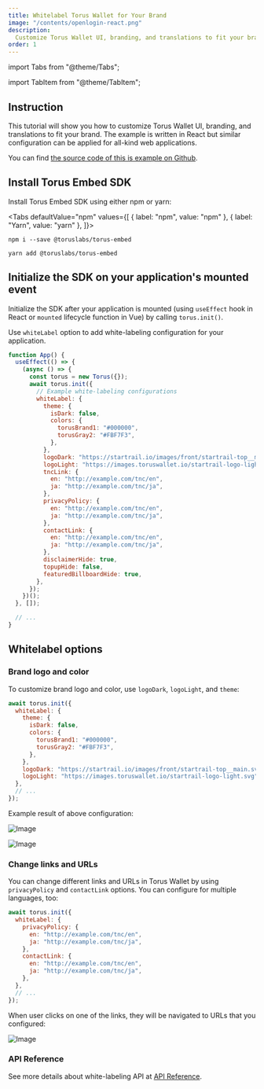 ```yaml
---
title: Whitelabel Torus Wallet for Your Brand
image: "/contents/openlogin-react.png"
description:
  Customize Torus Wallet UI, branding, and translations to fit your brand
order: 1
---
```


import Tabs from "@theme/Tabs";

import TabItem from "@theme/TabItem";

## Instruction

This tutorial will show you how to customize Torus Wallet UI, branding, and
translations to fit your brand. The example is written in React but similar
configuration can be applied for all-kind web applications.

You can find
[the source code of this is example on Github](https://github.com/phuctm97/torus-embed-react).

## Install Torus Embed SDK

Install Torus Embed SDK using either npm or yarn:

<Tabs defaultValue="npm" values={[ { label: "npm", value: "npm" }, { label:
"Yarn", value: "yarn" }, ]}>

<TabItem value="npm">

```shell
npm i --save @toruslabs/torus-embed
```

</TabItem>

<TabItem value="yarn">

```shell
yarn add @toruslabs/torus-embed
```

</TabItem>

</Tabs>

## Initialize the SDK on your application's mounted event

Initialize the SDK after your application is mounted (using `useEffect` hook in
React or `mounted` lifecycle function in Vue) by calling `torus.init()`.

Use `whiteLabel` option to add white-labeling configuration for your
application.

```jsx
function App() {
  useEffect(() => {
    (async () => {
      const torus = new Torus({});
      await torus.init({
        // Example white-labeling configurations
        whiteLabel: {
          theme: {
            isDark: false,
            colors: {
              torusBrand1: "#000000",
              torusGray2: "#FBF7F3",
            },
          },
          logoDark: "https://startrail.io/images/front/startrail-top__main.svg", // Dark logo for light background
          logoLight: "https://images.toruswallet.io/startrail-logo-light.svg", // Light logo for dark background
          tncLink: {
            en: "http://example.com/tnc/en",
            ja: "http://example.com/tnc/ja",
          },
          privacyPolicy: {
            en: "http://example.com/tnc/en",
            ja: "http://example.com/tnc/ja",
          },
          contactLink: {
            en: "http://example.com/tnc/en",
            ja: "http://example.com/tnc/ja",
          },
          disclaimerHide: true,
          topupHide: false,
          featuredBillboardHide: true,
        },
      });
    })();
  }, []);

  // ...
}
```

## Whitelabel options

### Brand logo and color

To customize brand logo and color, use `logoDark`, `logoLight`, and `theme`:

```js
await torus.init({
  whiteLabel: {
    theme: {
      isDark: false,
      colors: {
        torusBrand1: "#000000",
        torusGray2: "#FBF7F3",
      },
    },
    logoDark: "https://startrail.io/images/front/startrail-top__main.svg", // Dark logo for light background
    logoLight: "https://images.toruswallet.io/startrail-logo-light.svg", // Light logo for dark background
  },
  // ...
});
```

Example result of above configuration:

![Image](/contents/whitelabel-1.png)

![Image](/contents/whitelabel-2.png)

### Change links and URLs

You can change different links and URLs in Torus Wallet by using `privacyPolicy`
and `contactLink` options. You can configure for multiple languages, too:

```js
await torus.init({
  whiteLabel: {
    privacyPolicy: {
      en: "http://example.com/tnc/en",
      ja: "http://example.com/tnc/ja",
    },
    contactLink: {
      en: "http://example.com/tnc/en",
      ja: "http://example.com/tnc/ja",
    },
  },
  // ...
});
```

When user clicks on one of the links, they will be navigated to URLs that you
configured:

![Image](/contents/whitelabel-3.png)

### API Reference

See more details about white-labeling API at
[API Reference](/wallet/api-reference/class#whitelabel).
